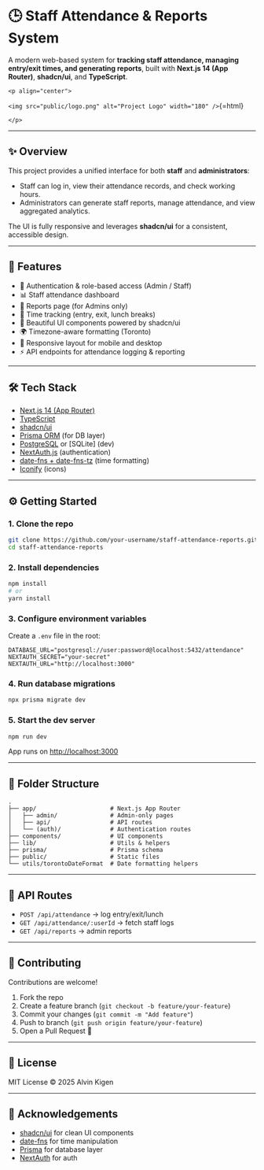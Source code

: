 # 🕒 Staff Attendance & Reports System

A modern web-based system for **tracking staff attendance, managing
entry/exit times, and generating reports**, built with **Next.js 14 (App
Router)**, **shadcn/ui**, and **TypeScript**.

```{=html}
<p align="center">
```
`<img src="public/logo.png" alt="Project Logo" width="180" />`{=html}
```{=html}
</p>
```

------------------------------------------------------------------------

## ✨ Overview

This project provides a unified interface for both **staff** and
**administrators**:

-   Staff can log in, view their attendance records, and check working
    hours.
-   Administrators can generate staff reports, manage attendance, and
    view aggregated analytics.

The UI is fully responsive and leverages **shadcn/ui** for a consistent,
accessible design.

------------------------------------------------------------------------

## 🚀 Features

-   🔑 Authentication & role-based access (Admin / Staff)
-   📊 Staff attendance dashboard
-   📝 Reports page (for Admins only)
-   📅 Time tracking (entry, exit, lunch breaks)
-   🌙 Beautiful UI components powered by shadcn/ui
-   🌍 Timezone-aware formatting (Toronto)
-   📱 Responsive layout for mobile and desktop
-   ⚡ API endpoints for attendance logging & reporting

------------------------------------------------------------------------

## 🛠 Tech Stack

-   [Next.js 14 (App Router)](https://nextjs.org/)
-   [TypeScript](https://www.typescriptlang.org/)
-   [shadcn/ui](https://ui.shadcn.com/)
-   [Prisma ORM](https://www.prisma.io/) (for DB layer)
-   [PostgreSQL](https://www.postgresql.org/) or \[SQLite\] (dev)
-   [NextAuth.js](https://next-auth.js.org/) (authentication)
-   [date-fns + date-fns-tz](https://date-fns.org/) (time formatting)
-   [Iconify](https://iconify.design/) (icons)

------------------------------------------------------------------------

## ⚙️ Getting Started

### 1. Clone the repo

``` bash
git clone https://github.com/your-username/staff-attendance-reports.git
cd staff-attendance-reports
```

### 2. Install dependencies

``` bash
npm install
# or
yarn install
```

### 3. Configure environment variables

Create a `.env` file in the root:

``` env
DATABASE_URL="postgresql://user:password@localhost:5432/attendance"
NEXTAUTH_SECRET="your-secret"
NEXTAUTH_URL="http://localhost:3000"
```

### 4. Run database migrations

``` bash
npx prisma migrate dev
```

### 5. Start the dev server

``` bash
npm run dev
```

App runs on <http://localhost:3000>

------------------------------------------------------------------------

## 📂 Folder Structure

    .
    ├── app/                     # Next.js App Router
    │   ├── admin/               # Admin-only pages
    │   ├── api/                 # API routes
    │   └── (auth)/              # Authentication routes
    ├── components/              # UI components
    ├── lib/                     # Utils & helpers
    ├── prisma/                  # Prisma schema
    ├── public/                  # Static files
    └── utils/torontoDateFormat  # Date formatting helpers

------------------------------------------------------------------------

## 🔌 API Routes

-   `POST /api/attendance` → log entry/exit/lunch
-   `GET /api/attendance/:userId` → fetch staff logs
-   `GET /api/reports` → admin reports

------------------------------------------------------------------------

## 👥 Contributing

Contributions are welcome!

1.  Fork the repo
2.  Create a feature branch (`git checkout -b feature/your-feature`)
3.  Commit your changes (`git commit -m "Add feature"`)
4.  Push to branch (`git push origin feature/your-feature`)
5.  Open a Pull Request 🚀

------------------------------------------------------------------------

## 📜 License

MIT License © 2025 Alvin Kigen

------------------------------------------------------------------------

## 🙌 Acknowledgements

-   [shadcn/ui](https://ui.shadcn.com/) for clean UI components
-   [date-fns](https://date-fns.org/) for time manipulation
-   [Prisma](https://www.prisma.io/) for database layer
-   [NextAuth](https://next-auth.js.org/) for auth
